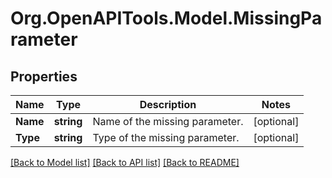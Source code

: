 
# Org.OpenAPITools.Model.MissingParameter

## Properties

Name | Type | Description | Notes
------------ | ------------- | ------------- | -------------
**Name** | **string** | Name of the missing parameter. | [optional] 
**Type** | **string** | Type of the missing parameter. | [optional] 

[[Back to Model list]](../README.md#documentation-for-models)
[[Back to API list]](../README.md#documentation-for-api-endpoints)
[[Back to README]](../README.md)

